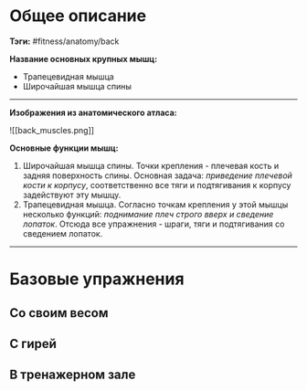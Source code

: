 # Общее описание

**Тэги:** #fitness/anatomy/back

**Название основных крупных мышц:**
* Трапецевидная мышца
* Широчайшая мышца спины

---

**Изображения из анатомического атласа:**

![[back_muscles.png]]

**Основные функции мышц:**

1. Широчайшая мышца спины. Точки крепления - плечевая кость и задняя поверхность спины. Основная задача: *приведение плечевой кости к корпусу*, соответственно все тяги и подтягивания к корпусу задействуют эту мышцу.
2. Трапецевидная мышца. Согласно точкам крепления у этой мышцы несколько функций: *поднимание плеч строго вверх и сведение лопаток*. Отсюда все упражнения - шраги, тяги и подтягивания со сведением лопаток. 

---

# Базовые упражнения

## Со своим весом

## С гирей

## В тренажерном зале